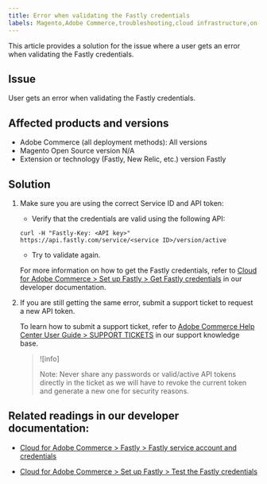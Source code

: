```yaml
---
title: Error when validating the Fastly credentials
labels: Magento,Adobe Commerce,troubleshooting,cloud infrastructure,on-premises,Fastly,credentials,Magento Open Source,New Relic,Service ID,API token,validation,2.3.0,2.3.1,2.3.2,2.3.2-p2,2.3.3,2.3.3-p1,2.3.4,2.3.4-p2,2.3.5-p1,2.3.5-p2,2.3.6,2.3.6-p1,2.3.7,2.3.7-p1,2.3.7-p2,2.3.7-p3,2.4.0,2.4.0-p1,2.4.1,2.4.1-p1,2.4.2,2.4.2-p1,2.4.2-p2,2.4.3,2.4.3-p1,2.4.3-p2,2.4.4
---
```


This article provides a solution for the issue where a user gets an error when validating the Fastly credentials.

## Issue

User gets an error when validating the Fastly credentials.

## Affected products and versions

* Adobe Commerce (all deployment methods): All versions
* Magento Open Source version N/A
* Extension or technology (Fastly, New Relic, etc.) version Fastly

## Solution

1. Make sure you are using the correct Service ID and API token:

    * Verify that the credentials are valid using the following API:

    ```curl
    curl -H "Fastly-Key: <API key>" https://api.fastly.com/service/<service ID>/version/active
    ```   
    * Try to validate again.

    For more information on how to get the Fastly credentials, refer to [Cloud for Adobe Commerce > Set up Fastly > Get Fastly credentials](https://devdocs.magento.com/cloud/cdn/configure-fastly.html#test-the-fastly-credentials) in our developer documentation.

1. If you are still getting the same error, submit a support ticket to request a new API token.

    To learn how to submit a support ticket, refer to [Adobe Commerce Help Center User Guide > SUPPORT TICKETS](https://support.magento.com/hc/en-us/articles/360000913794#support-tickets) in our support knowledge base.

    >![info]
    >
    >Note: Never share any passwords or valid/active API tokens directly in the ticket as we will have to revoke the current token and generate a new one for security reasons.

## Related readings in our developer documentation:

* [Cloud for Adobe Commerce > Fastly > Fastly service account and credentials](https://devdocs.magento.com/cloud/cdn/cloud-fastly.html#fastly-service-account-and-credentials)

* [Cloud for Adobe Commerce > Set up Fastly > Test the Fastly credentials](https://devdocs.magento.com/cloud/cdn/configure-fastly.html#test-the-fastly-credentials)
